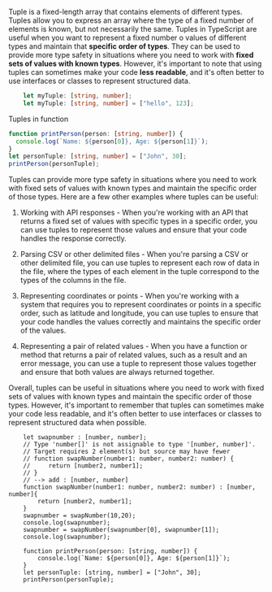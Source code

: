 Tuple is a fixed-length array that contains elements of different types. Tuples allow you to express an array where the type of a fixed number of elements is known, but not necessarily the same.
Tuples in TypeScript are useful when you want to represent a fixed number o values of different types and maintain that __specific order of types__. They can be used to provide more type safety in situations where you need to work with __fixed sets of values with known types__. However, it's important to note that using tuples can sometimes make your code __less readable__, and it's often better to use interfaces or classes to represent structured data.

```typescript
    let myTuple: [string, number];
    let myTuple: [string, number] = ["hello", 123];
```
Tuples in function
```typescript
function printPerson(person: [string, number]) {
  console.log(`Name: ${person[0]}, Age: ${person[1]}`);
}
let personTuple: [string, number] = ["John", 30];
printPerson(personTuple);
```

Tuples can provide more type safety in situations where you need to work with fixed sets of values with known types and maintain the specific order of those types. Here are a few other examples where tuples can be useful:

1. Working with API responses - When you're working with an API that returns a fixed set of values with specific types in a specific order, you can use tuples to represent those values and ensure that your code handles the response correctly.

2. Parsing CSV or other delimited files - When you're parsing a CSV or other delimited file, you can use tuples to represent each row of data in the file, where the types of each element in the tuple correspond to the types of the columns in the file.

3. Representing coordinates or points - When you're working with a system that requires you to represent coordinates or points in a specific order, such as latitude and longitude, you can use tuples to ensure that your code handles the values correctly and maintains the specific order of the values.

4. Representing a pair of related values - When you have a function or method that returns a pair of related values, such as a result and an error message, you can use a tuple to represent those values together and ensure that both values are always returned together.

Overall, tuples can be useful in situations where you need to work with fixed sets of values with known types and maintain the specific order of those types. However, it's important to remember that tuples can sometimes make your code less readable, and it's often better to use interfaces or classes to represent structured data when possible.
```
    let swapnumber : [number, number];
    // Type 'number[]' is not assignable to type '[number, number]'.
    // Target requires 2 element(s) but source may have fewer
    // function swapNumber(number1: number, number2: number) {
    //     return [number2, number1];
    // }
    // --> add : [number, number]
    function swapNumber(number1: number, number2: number) : [number, number]{
        return [number2, number1];
    }
    swapnumber = swapNumber(10,20);
    console.log(swapnumber);
    swapnumber = swapNumber(swapnumber[0], swapnumber[1]);
    console.log(swapnumber);

    function printPerson(person: [string, number]) {
        console.log(`Name: ${person[0]}, Age: ${person[1]}`);
    }
    let personTuple: [string, number] = ["John", 30];
    printPerson(personTuple);
```
